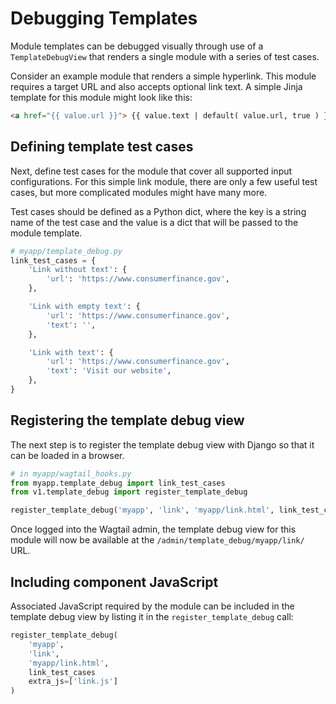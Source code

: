 # Debugging Templates

Module templates can be debugged visually through use of a `TemplateDebugView`
that renders a single module with a series of test cases.

Consider an example module that renders a simple hyperlink. This module
requires a target URL and also accepts optional link text. A simple Jinja
template for this module might look like this:

```html
<a href="{{ value.url }}"> {{ value.text | default( value.url, true ) }} </a>
```

## Defining template test cases

Next, define test cases for the module that cover all supported input
configurations. For this simple link module, there are only a few useful
test cases, but more complicated modules might have many more.

Test cases should be defined as a Python dict, where the key is a string name
of the test case and the value is a dict that will be passed to the module
template.

```py
# myapp/template_debug.py
link_test_cases = {
    'Link without text': {
        'url': 'https://www.consumerfinance.gov',
    },

    'Link with empty text': {
        'url': 'https://www.consumerfinance.gov',
        'text': '',
    },

    'Link with text': {
        'url': 'https://www.consumerfinance.gov',
        'text': 'Visit our website',
    },
}
```

## Registering the template debug view

The next step is to register the template debug view with Django so that it can
be loaded in a browser.

```py
# in myapp/wagtail_hooks.py
from myapp.template_debug import link_test_cases
from v1.template_debug import register_template_debug

register_template_debug('myapp', 'link', 'myapp/link.html', link_test_cases)
```

Once logged into the Wagtail admin, the template debug view for this module
will now be available at the `/admin/template_debug/myapp/link/` URL.

## Including component JavaScript

Associated JavaScript required by the module can be included in the template
debug view by listing it in the `register_template_debug` call:

```py
register_template_debug(
    'myapp',
    'link',
    'myapp/link.html',
    link_test_cases
    extra_js=['link.js']
)
```
